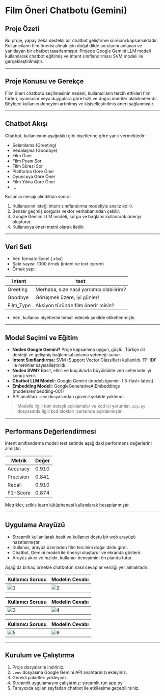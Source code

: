 # Film Öneri Chatbotu (Gemini)

## Proje Özeti
Bu proje, yapay zekâ destekli bir chatbot geliştirme sürecini kapsamaktadır. Kullanıcıların film önerisi almak için doğal dilde sorularını anlayan ve yanıtlayan bir chatbot tasarlanmıştır. Projede Google Gemini LLM modeli kullanılarak chatbot eğitilmiş ve intent sınıflandırması SVM modeli ile gerçekleştirilmiştir.

---

## Proje Konusu ve Gerekçe
Film öneri chatbotu seçilmesinin nedeni, kullanıcıların tercih ettikleri film türleri, oyuncular veya duygulara göre hızlı ve doğru öneriler alabilmeleridir. Böylece kullanıcı deneyimi artırılmış ve kişiselleştirilmiş öneri sağlanmıştır.

---

## Chatbot Akışı
Chatbot, kullanıcının aşağıdaki gibi niyetlerine göre yanıt vermektedir:
- Selamlama (Greeting)
- Vedalaşma (Goodbye)
- Film Öner 
- Film Puanı Sor
- Film Süresi Sor
- Platforma Göre Öner
- Oyuncuya Göre Öner
- Film Yılına Göre Öner
- ...

Kullanıcı mesajı alındıktan sonra:
1. Kullanıcının isteği intent sınıflandırma modeliyle analiz edilir.
2. Benzer geçmiş sorgular vektör veritabanından çekilir.
3. Google Gemini LLM modeli, sorgu ve bağlamı kullanarak öneriyi oluşturur.
4. Kullanıcıya öneri metni olarak iletilir.

---

## Veri Seti
- Veri formatı: Excel (.xlsx)
- Satır sayısı: 1000 örnek (intent ve text içeren)
- Örnek yapı:

| intent   | text                          |
| -------- | ----------------------------------- |
| Greeting | Merhaba, size nasıl yardımcı olabilirim? |
| Goodbye  | Görüşmek üzere, iyi günler!         |
| Film_Type| Aksiyon türünde film önerir misin?  |

- Veri, kullanıcı niyetlerini temsil edecek şekilde etiketlenmiştir.

---

## Model Seçimi ve Eğitim
- **Neden Google Gemini?** Proje kapsamına uygun, güçlü, Türkçe dil desteği ve gelişmiş bağlamsal anlama yeteneği sunar.
- **Intent Sınıflandırma:** SVM (Support Vector Classifier) kullanıldı. TF-IDF ile metinler sayısallaştırıldı.
- **Neden SVM?** Basit, etkili ve küçük/orta büyüklükte veri setlerinde iyi sonuç verir.
- **Chatbot LLM Modeli:** Google Gemini (models/gemini-1.5-flash-latest)
- **Embedding Modeli:** GoogleGenerativeAIEmbeddings (models/embedding-001)
- API anahtarı `.env` dosyasından güvenli şekilde yüklendi.

> Modelle ilgili tüm detaylı açıklamalar ve kod içi yorumlar, `app.py` dosyasında ilgili kod blokları içerisinde açıklanmıştır.

---

## Performans Değerlendirmesi
Intent sınıflandırma modeli test setinde aşağıdaki performans değerlerini almıştır:

| Metrik    | Değer  |
| --------- | ------ |
| Accuracy  | 0.910   |
| Precision | 0.841   |
| Recall    | 0.910   |
| F1-Score  | 0.874   | 

Metrikler, scikit-learn kütüphanesi kullanılarak hesaplanmıştır.

---

## Uygulama Arayüzü
- Streamlit kullanılarak basit ve kullanıcı dostu bir web arayüzü hazırlanmıştır.
- Kullanıcı, arayüz üzerinden film tercihini doğal dilde girer.
- Chatbot, Gemini modeli ile öneriyi oluşturur ve ekranda gösterir.
- Arayüz akıcı ve hızlıdır, kullanıcı deneyimini ön planda tutar.

Aşağıda birkaç örnekle chatbotun nasıl cevaplar verdiği yer almaktadır:

| Kullanıcı Sorusu | Modelin Cevabı |
|----------|----------|
| ![1](https://github.com/user-attachments/assets/a47a1478-2005-4160-8415-93bac74fbe9b) | ![2](https://github.com/user-attachments/assets/b8f19fa9-d517-4d8d-ac36-fc071d668978) |

| Kullanıcı Sorusu | Modelin Cevabı |
|----------|----------|
| ![3](https://github.com/user-attachments/assets/09399116-7b14-40ba-91ff-6873eb0ac381) | ![4](https://github.com/user-attachments/assets/b0d9e4b9-510b-4f1b-bd26-38992741b552) |

| Kullanıcı Sorusu | Modelin Cevabı |
|----------|----------|
| ![5](https://github.com/user-attachments/assets/acbf5b7d-2d24-4edb-ba19-c741f7bda82b) | ![6](https://github.com/user-attachments/assets/4488f260-fdac-48ff-aeba-3919d086caa1) |

---

## Kurulum ve Çalıştırma
1. Proje dosyalarını indiriniz.
2. `.env` dosyasına Google Gemini API anahtarınızı ekleyiniz.
3. Gerekli paketleri yükleyiniz.
4. Streamlit uygulamasını çalıştırınız: streamlit run app.py
5. Tarayıcıda açılan sayfadan chatbot ile etkileşime geçebilirsiniz.
   
